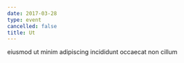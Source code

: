 ```yaml
---
date: 2017-03-28
type: event
cancelled: false
title: Ut
---
```

eiusmod ut minim adipiscing incididunt occaecat non cillum